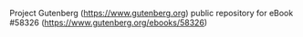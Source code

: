 Project Gutenberg (https://www.gutenberg.org) public repository for
eBook #58326 (https://www.gutenberg.org/ebooks/58326)
